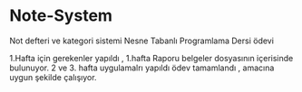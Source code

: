 # Note-System
Not defteri ve kategori sistemi Nesne Tabanlı Programlama Dersi ödevi

1.Hafta için gerekenler yapıldı , 1.hafta Raporu belgeler dosyasının içerisinde bulunuyor.
2 ve 3. hafta uygulamalrı yapıldı ödev tamamlandı , amacına uygun şekilde çalışıyor.
